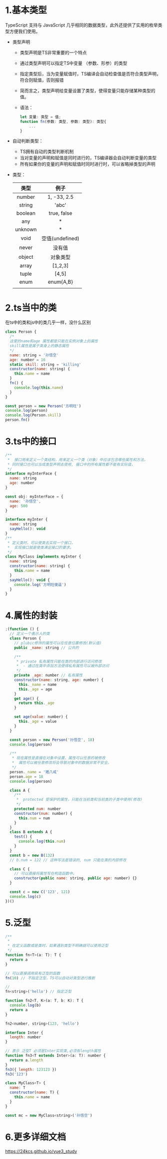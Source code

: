 # 1.基本类型

TypeScript 支持与 JavaScript 几乎相同的数据类型，此外还提供了实用的枚举类型方便我们使用。



- 类型声明

  - 类型声明是TS非常重要的一个特点

  - 通过类型声明可以指定TS中变量 （参数、形参）的类型

  - 指定类型后，当为变量赋值时，TS编译会自动检查值是否符合类型声明，符合则赋值，否则报错

  - 简而言之，类型声明给变量设置了类型，使得变量只能存储某种类型的值。

  - 语法：

    ```js
    let 变量: 类型 = 值;
    function fn(参数: 类型, 参数: 类型): 类型{
        ...
    }
    ```

- 自动判断类型：

  - TS拥有自动的类型判断机制
  - 当对变量的声明和赋值是同时进行的，TS编译器会自动判断变量的类型
  - 所有如果你的变量的声明和赋值时同时进行时，可以省略掉类型的声明

- 类型：

  |  类型   |      例子       |
  | :-----: | :-------------: |
  | number  |   1, -33, 2.5   |
  | string  |      'abc'      |
  | boolean |   true, false   |
  |   any   |        *        |
  | unknown |        *        |
  |  void   | 空值(undefined) |
  |  never  |     没有值      |
  | object  |    对象类型     |
  |  array  |     [1,2,3]     |
  |  tuple  |      [4,5]      |
  |  enum   |    enum{A,B}    |
  |         |                 |

  

# 2.ts当中的类

在ts中的类和js中的类几乎一样，没什么区别

```js
class Person {
  /*
  这里的name和age 属性都是只能在实例对象上的属性
  skill属性是属于类身上的静态属性
  */
  name: string = '孙悟空'
  age: number = 16
  static skill: string = 'killing'
  constructor(name: string) {
    this.name = name
  }
  fn() {
    console.log(this.name)
  }
}

const person = new Person('方明旺')
console.log(person)
console.log(Person.skill)
person.fn()

```



# 3.ts中的接口

```js
/**
 *  接口用来定义一个类结构，用来定义一个类（对象）中应该包含哪些属性和方法，
 * 同时接口也可以当成类型声明去使用, 接口中的所有属性都不能有实际值，
 */
interface myInterFace {
  name: string
  age: number
}

const obj: myInterFace = {
  name: '孙悟空',
  age: 500
}

interface myInter {
  name: string
  sayHello(): void
}
/**
 * 定义类时，可以使类去实现一个接口，
 *  实现接口就是使类满足接口的要求。
 */
class MyClass implements myInter {
  name: string
  constructor(name: string) {
    this.name = name
  }
  sayHello(): void {
    console.log('方明旺傻逼')
  }
}
```





# 4.属性的封装

```js
;(function () {
  // 定义一个表示人的类
  class Person {
    // plubic修饰的属性可以在任意位置修改(默认值)
    public _name: string // 公共的

    /**
     * private 私有属性只能在类的内部进行访问修改
     *  - 通过在类中添加方法使得私有属性可以被外部访问
     */
    private _age: number // 私有属性
    constructor(name: string, age: number) {
      this._name = name
      this._age = age
    }
    get age() {
      return this._age
    }

    set age(value: number) {
      this._age = value
    }
  }

  const person = new Person('孙悟空', 18)
  console.log(person)

  /**
   * 现在属性是直接在对象中设置，属性可以任意的被修改
   *  属性可以被任意修改将会导致对象中的数据非常不安全。
   */
  person._name = '猪八戒'
  person.age = 18
  console.log(person)

  class A {
    /**
     *  protected 受保护的属性，只能在当前类和当前类的子类中使用(修改)
     */
    protected num: number
    constructor(num: number) {
      this.num = num
    }
  }
  class B extends A {
    test() {
      console.log(this.num)
    }
  }
  const b = new B(132)
  // b.num = 122 // 这种写法是错误的, num 只能在类的内部修改

  class C {
    // 可以直接将属性写在构造函数中。
    constructor(public name: string, public age: number) {}
  }

  const c = new C('123', 121)
  console.log(c)
})()

```



# 5.泛型

```js
/**
 *
 * 在定义函数或是类时，如果遇到类型不明确就可以使用泛型
 */
function fn<T>(a: T): T {
  return a
}

// 可以直接调用具有泛型的函数
fn(10) // 不指定泛型，TS可以自动对类型进行推断

//
fn<string>('hello') // 指定泛型

function fn2<T, K>(a: T, b: K): T {
  console.log(b)
  return a
}

fn2<number, string>(123, 'hello')

interface Inter {
  length: number
}

// 表示 泛型T 必须是Inter实现类,必须有length属性
function fn3<T extends Inter>(a: T): number {
  return a.length
}
fn3({ length: 123123 })
fn3('123')

class MyClass<T> {
  name: T
  constructor(name: T) {
    this.name = name
  }
} 

const mc = new MyClass<string>('孙悟空')

```



# 6.更多详细文档

https://24kcs.github.io/vue3_study







